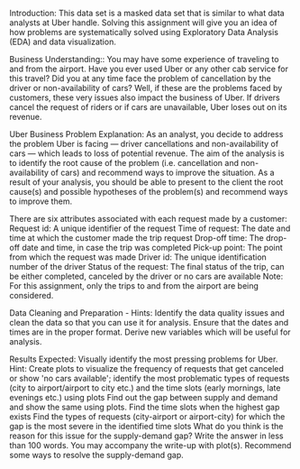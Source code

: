 Introduction:
This data set is a masked data set that is similar to what data analysts at Uber handle. Solving this assignment will give you an idea of how problems are systematically solved using Exploratory Data Analysis (EDA) and data visualization.

Business Understanding::
You may have some experience of traveling to and from the airport. Have you ever used Uber or any other cab service for this travel? Did you at any time face the problem of cancellation by the driver or non-availability of cars?
Well, if these are the problems faced by customers, these very issues also impact the business of Uber. If drivers cancel the request of riders or if cars are unavailable, Uber loses out on its revenue.

Uber Business Problem Explanation:
As an analyst, you decide to address the problem Uber is facing — driver cancellations and non-availability of cars — which leads to loss of potential revenue.
The aim of the analysis is to identify the root cause of the problem (i.e. cancellation and non-availability of cars) and recommend ways to improve the situation. As a result of your analysis, you should be able to present to the client the root cause(s) and possible hypotheses of the problem(s) and recommend ways to improve them.  

There are six attributes associated with each request made by a customer:
Request id: A unique identifier of the request
Time of request: The date and time at which the customer made the trip request
Drop-off time: The drop-off date and time, in case the trip was completed 
Pick-up point: The point from which the request was made
Driver id: The unique identification number of the driver
Status of the request: The final status of the trip, can be either completed, canceled by the driver or no cars are available
Note: For this assignment, only the trips to and from the airport are being considered.

Data Cleaning and Preparation - Hints:
Identify the data quality issues and clean the data so that you can use it for analysis.
Ensure that the dates and times are in the proper format. Derive new variables which will be useful for analysis.

Results Expected:
Visually identify the most pressing problems for Uber. 
Hint: Create plots to visualize the frequency of requests that get canceled or show 'no cars available'; identify the most problematic types of requests (city to airport/airport to city etc.) and the time slots (early mornings, late evenings etc.) using plots
Find out the gap between supply and demand and show the same using plots.
Find the time slots when the highest gap exists
Find the types of requests (city-airport or airport-city) for which the gap is the most severe in the identified time slots
What do you think is the reason for this issue for the supply-demand gap? Write the answer in less than 100 words. You may accompany the write-up with plot(s).
Recommend some ways to resolve the supply-demand gap.
 
